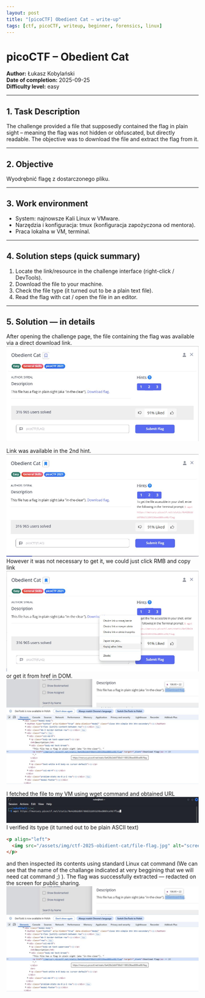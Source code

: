 ```yaml
---
layout: post
title: "[picoCTF] Obedient Cat – write-up"
tags: [ctf, picoCTF, writeup, beginner, forensics, linux]
---
```


# picoCTF – Obedient Cat  
**Author:** Łukasz Kobylański  
**Date of completion:** 2025-09-25  
**Difficulty level:** easy

---

## 1. Task Description
The challenge provided a file that supposedly contained the flag in plain sight – meaning the flag was not hidden or obfuscated, but directly readable. The objective was to download the file and extract the flag from it.

---

## 2. Objective
Wyodrębnić flagę z dostarczonego pliku.

---

## 3. Work environment
- System: najnowsze Kali Linux w VMware.  
- Narzędzia i konfiguracja: tmux (konfiguracja zapożyczona od mentora).  
- Praca lokalna w VM, terminal.

---

## 4. Solution steps (quick summary)
1. Locate the link/resource in the challenge interface (right-click / DevTools).
2. Download the file to your machine.
3. Check the file type (it turned out to be a plain text file).
4. Read the flag with cat / open the file in an editor.

---

## 5. Solution — in details
After opening the challenge page, the file containing the flag was available via a direct download link.
![Screenshot – hint / link](/assets/img/ctf-2025-obidient-cat/obidient-cat-main-screen.jpg)

Link was available in the 2nd hint.
![Screenshot – hint / link](/assets/img/ctf-2025-obidient-cat/hint2url.jpg)
However it was not necessary to get it, we could just click RMB and copy link
![Screenshot – hint / link](/assets/img/ctf-2025-obidient-cat/getUrlYourself1.jpg)
or get it from href in DOM.
![Screenshot – hint / link](/assets/img/ctf-2025-obidient-cat/getUrlYourself2.jpg)

I fetched the file to my VM using wget command and obtained URL
![Screenshot – hint / link](/assets/img/ctf-2025-obidient-cat/wget.jpg)
I verified its type (it turned out to be plain ASCII text)
```html
<p align="left">
  <img src="/assets/img/ctf-2025-obidient-cat/file-flag.jpg" alt="screenshot 1" style="max-width:100%;height:auto;">
</p>
```
and then inspected its contents using standard Linux cat command (We can see that the name of the challange indicated at very beggining that we will need cat command ;) ). 
The flag was successfully extracted — redacted on the screen for public sharing.
![Screenshot – hint / link](/assets/img/ctf-2025-obidient-cat/getUrlYourself2.jpg)
